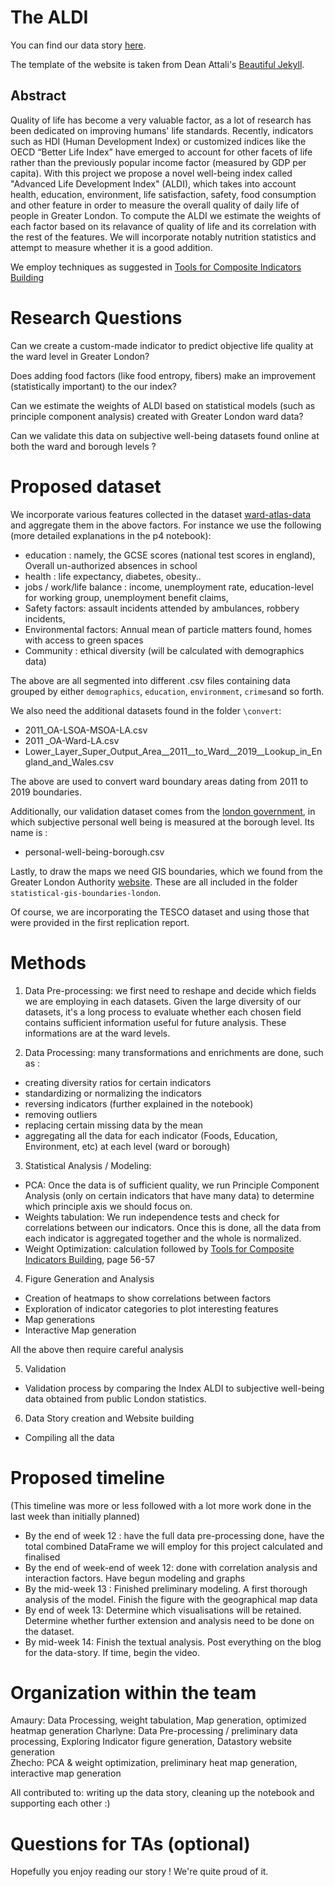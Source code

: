 # The ALDI

You can find our data story [here](https://charlyneburki.github.io/The-ALDI/).

The template of the website is taken from Dean Attali's [Beautiful Jekyll](https://beautifuljekyll.com/).

## Abstract
Quality of life has become a very valuable factor, as a lot of research has been dedicated on improving humans' life standards. Recently, indicators such as HDI (Human Development Index) or customized indices like the OECD “Better Life Index” have emerged to account for other facets of life rather than the previously popular income factor (measured by GDP per capita). With this project we propose a novel well-being index called "Advanced Life Development Index" (ALDI), which takes into account health, education, environment, life satisfaction, safety, food consumption and other feature in order to measure the overall quality of daily life of people in Greater London. To compute the ALDI we estimate the weights of each factor based on its relavance of quality of life and its correlation with the rest of the features. We will incorporate notably nutrition statistics and attempt to measure whether it is a good addition. 

We employ techniques as suggested in [Tools for Composite Indicators Building](https://publications.jrc.ec.europa.eu/repository/bitstream/JRC31473/EUR%2021682%20EN.pdf)

# Research Questions
 Can we create a custom-made indicator to predict objective life quality at the ward level in Greater London?
 
 Does adding food factors (like food entropy, fibers) make an improvement (statistically important) to the our index?
 
 Can we estimate the weights of ALDI based on statistical models (such as principle component analysis) created with Greater London ward data?
 
 Can we validate this data on subjective well-being datasets found online at both the ward and borough levels ?
 
# Proposed dataset
We incorporate various features collected in the dataset [ward-atlas-data](https://data.london.gov.uk/dataset/ward-profiles-and-atlas) and aggregate them in the above factors. For instance we use the following (more detailed explanations in the p4 notebook):
* education : namely, the GCSE scores (national test scores in england), Overall un-authorized absences in school 
* health : life expectancy, diabetes, obesity.. 
* jobs / work/life balance : income, unemployment rate, education-level for working group, unemployment benefit claims, 
* Safety factors: assault incidents attended by ambulances, robbery incidents, 
* Environmental factors: Annual mean of particle matters found, homes with access to green spaces
* Community : ethical diversity (will be calculated with demographics data)

The above are all segmented into different .csv files containing data grouped by either `demographics`, `education`, `environment`, `crimes`and so forth. 

We also need the additional datasets found in the folder `\convert`:
* 2011_OA-LSOA-MSOA-LA.csv
* 2011 _OA-Ward-LA.csv
* Lower_Layer_Super_Output_Area__2011__to_Ward__2019__Lookup_in_England_and_Wales.csv 

The above are used to convert ward boundary areas dating from 2011 to 2019 boundaries. 

Additionally, our validation dataset comes from the [london government](https://data.london.gov.uk/dataset/subjective-personal-well-being-borough), in which subjective personal well being is measured at the borough level. Its name is : 
* personal-well-being-borough.csv 

Lastly, to draw the maps we need GIS boundaries, which we found from the Greater London Authority [website](https://data.london.gov.uk/dataset/statistical-gis-boundary-files-london). These are all included in the folder `statistical-gis-boundaries-london`.

Of course, we are incorporating the TESCO dataset and using those that were provided in the first replication report.  


# Methods

1. Data Pre-processing: we first need to reshape and decide which fields we are employing in each datasets. Given the large diversity of our datasets, it's a long process to evaluate whether each chosen field contains sufficient information useful for future analysis. These informations are at the ward levels.

2. Data Processing: many transformations and enrichments are done, such as :
* creating diversity ratios for certain indicators
* standardizing or normalizing the indicators
* reversing indicators (further explained in the notebook)
* removing outliers
* replacing certain missing data by the mean
* aggregating all the data for each indicator (Foods, Education, Environment, etc) at each level (ward or borough)

3. Statistical Analysis / Modeling: 
* PCA: Once the data is of sufficient quality, we run Principle Component Analysis (only on certain indicators that have many data) to determine which principle axis we should focus on.
* Weights tabulation: We run independence tests and check for correlations between our indicators. Once this is done, all the data from each indicator is aggregated together and the whole is normalized. 
* Weight Optimization: calculation followed by [Tools for Composite Indicators Building](https://publications.jrc.ec.europa.eu/repository/bitstream/JRC31473/EUR%2021682%20EN.pdf), page 56-57

4. Figure Generation and Analysis
* Creation of heatmaps to show correlations between factors
* Exploration of indicator categories to plot interesting features
* Map generations 
* Interactive Map generation

All the above then require careful analysis 

5. Validation
* Validation process by comparing the Index ALDI to subjective well-being data obtained from public London statistics. 

6. Data Story creation and Website building 
* Compiling all the data

# Proposed timeline
(This timeline was more or less followed with a lot more work done in the last week than initially planned)
* By the end of week 12 : have the full data pre-processing done, have the total combined DataFrame we will employ for this project calculated and finalised
* By the end of week-end of week 12: done with correlation analysis and interaction factors. Have begun modeling and graphs
* By the mid-week 13 : Finished preliminary modeling. A first thorough analysis of the model. Finish the figure with the geographical map data
* By end of week 13: Determine which visualisations will be retained. Determine whether further extension and analysis need to be done on the dataset. 
* By mid-week 14: Finish the textual analysis. Post everything on the blog for the data-story. If time, begin the video. 

# Organization within the team

Amaury: Data Processing, weight tabulation, Map generation, optimized heatmap generation
Charlyne: Data Pre-processing / preliminary data processing, Exploring Indicator figure generation, Datastory website generation  
Zhecho: PCA & weight optimization, preliminary heat map generation, interactive map generation

All contributed to: writing up the data story, cleaning up the notebook and supporting each other :) 

# Questions for TAs (optional)
Hopefully you enjoy reading our story ! We're quite proud of it.  


